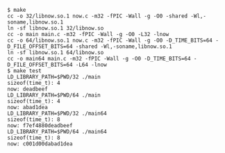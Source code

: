     $ make
    cc -o 32/libnow.so.1 now.c -m32 -fPIC -Wall -g -O0 -shared -Wl,-soname,libnow.so.1
    ln -sf libnow.so.1 32/libnow.so 
    cc -o main main.c -m32 -fPIC -Wall -g -O0 -L32 -lnow
    cc -o 64/libnow.so.1 now.c -m32 -fPIC -Wall -g -O0 -D_TIME_BITS=64 -D_FILE_OFFSET_BITS=64 -shared -Wl,-soname,libnow.so.1
    ln -sf libnow.so.1 64/libnow.so 
    cc -o main64 main.c -m32 -fPIC -Wall -g -O0 -D_TIME_BITS=64 -D_FILE_OFFSET_BITS=64 -L64 -lnow
    $ make test
    LD_LIBRARY_PATH=$PWD/32 ./main
    sizeof(time_t): 4
    now: deadbeef
    LD_LIBRARY_PATH=$PWD/64 ./main
    sizeof(time_t): 4
    now: abad1dea
    LD_LIBRARY_PATH=$PWD/32 ./main64
    sizeof(time_t): 8
    now: f7ef4880deadbeef
    LD_LIBRARY_PATH=$PWD/64 ./main64
    sizeof(time_t): 8
    now: c001d00dabad1dea

